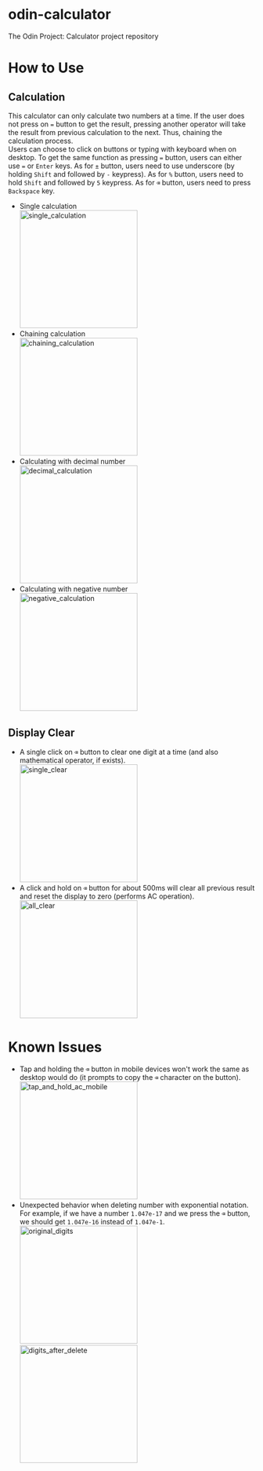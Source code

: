 # odin-calculator
The Odin Project: Calculator project repository

# How to Use
## Calculation
This calculator can only calculate two numbers at a time. If the user does not press on `=` button to get the result, pressing another operator will take the result from previous calculation to the next. Thus, chaining the calculation process.  
Users can choose to click on buttons or typing with keyboard when on desktop. To get the same function as pressing `=` button, users can either use `=` or `Enter` keys. As for `±` button, users need to use underscore (by holding `Shift` and followed by `-` keypress). As for `%` button, users need to hold `Shift` and followed by `5` keypress. As for `⌫` button, users need to press `Backspace` key.  
- Single calculation  
[<img src="./docs/images/Calculate_single.gif" alt="single_calculation" width="240"/>](./docs/images/Calculate_single.gif)
- Chaining calculation  
[<img src="./docs/images/Calculate_chaining.gif" alt="chaining_calculation" width="240"/>](./docs/images/Calculate_chaining.gif)
- Calculating with decimal number  
[<img src="./docs/images/Calculate_decimal.gif" alt="decimal_calculation" width="240"/>](./docs/images/Calculate_decimal.gif)
- Calculating with negative number  
[<img src="./docs/images/Calculate_negative.gif" alt="negative_calculation" width="240"/>](./docs/images/Calculate_negative.gif)
## Display Clear
- A single click on `⌫` button to clear one digit at a time (and also mathematical operator, if exists).  
[<img src="./docs/images/Delete_single.gif" alt="single_clear" width="240"/>](./docs/images/Delete_single.gif)
- A click and hold on `⌫` button for about 500ms will clear all previous result and reset the display to zero (performs AC operation).  
[<img src="./docs/images/Delete_all.gif" alt="all_clear" width="240"/>](./docs/images/Delete_all.gif)

# Known Issues
- Tap and holding the `⌫` button in mobile devices won't work the same as desktop would do (it prompts to copy the `⌫` character on the button).  
[<img src="./docs/images/AC_button.jpg" alt="tap_and_hold_ac_mobile" width="240"/>](./docs/images/AC_button.jpg)
- Unexpected behavior when deleting number with exponential notation. For example, if we have a number `1.047e-17` and we press the `⌫` button, we should get `1.047e-16` instead of `1.047e-1`.  
[<img src="./docs/images/Original.png" alt="original_digits" width="240"/>](./docs/images/Original.png)  
[<img src="./docs/images/After_delete.png" alt="digits_after_delete" width="240"/>](./docs/images/After_delete.png)